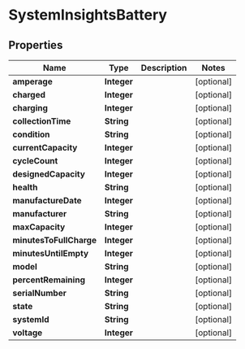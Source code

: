 

# SystemInsightsBattery


## Properties

| Name | Type | Description | Notes |
|------------ | ------------- | ------------- | -------------|
|**amperage** | **Integer** |  |  [optional] |
|**charged** | **Integer** |  |  [optional] |
|**charging** | **Integer** |  |  [optional] |
|**collectionTime** | **String** |  |  [optional] |
|**condition** | **String** |  |  [optional] |
|**currentCapacity** | **Integer** |  |  [optional] |
|**cycleCount** | **Integer** |  |  [optional] |
|**designedCapacity** | **Integer** |  |  [optional] |
|**health** | **String** |  |  [optional] |
|**manufactureDate** | **Integer** |  |  [optional] |
|**manufacturer** | **String** |  |  [optional] |
|**maxCapacity** | **Integer** |  |  [optional] |
|**minutesToFullCharge** | **Integer** |  |  [optional] |
|**minutesUntilEmpty** | **Integer** |  |  [optional] |
|**model** | **String** |  |  [optional] |
|**percentRemaining** | **Integer** |  |  [optional] |
|**serialNumber** | **String** |  |  [optional] |
|**state** | **String** |  |  [optional] |
|**systemId** | **String** |  |  [optional] |
|**voltage** | **Integer** |  |  [optional] |




